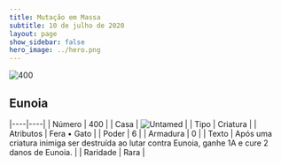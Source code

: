 ```yaml
---
title: Mutação em Massa
subtitle: 10 de julho de 2020
layout: page
show_sidebar: false
hero_image: ../hero.png
---
```


![400](https://cdn.keyforgegame.com/media/card_front/pt/479_400_944V3788F9V2_pt.png)

## Eunoia

|----|----|
| Número | 400 |
| Casa | ![Untamed](https://archonarcana.com/images/thumb/b/bd/Untamed.png/22px-Untamed.png "Indomados") |
| Tipo | Criatura |
| Atributos | Fera • Gato |
| Poder | 6 |
| Armadura | 0 |
| Texto | Após uma criatura inimiga ser destruída ao lutar contra Eunoia, ganhe 1A e cure 2 danos de Eunoia. |
| Raridade | Rara |
